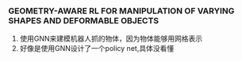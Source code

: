 ### GEOMETRY-AWARE RL FOR MANIPULATION OF VARYING SHAPES AND DEFORMABLE OBJECTS
1. 使用GNN来建模机器人抓的物体，因为物体能够用网格表示
2. 好像是使用GNN设计了一个policy net,具体没看懂